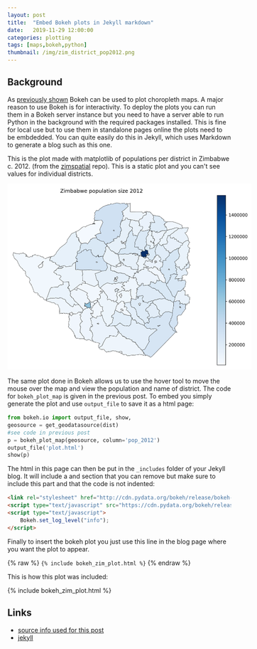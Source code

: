 ```yaml
---
layout: post
title:  "Embed Bokeh plots in Jekyll markdown"
date:   2019-11-29 12:00:00
categories: plotting
tags: [maps,bokeh,python]
thumbnail: /img/zim_district_pop2012.png
---
```


## Background

As [previously shown](bioinformatics/bokeh-maps) Bokeh can be used to plot choropleth maps. A major reason to use Bokeh is for interactivity. To deploy the plots you can run them in a Bokeh server instance but you need to have a server able to run Python in the background with the required packages installed. This is fine for local use but to use them in standalone pages online the plots need to be embdedded. You can quite easily do this in Jekyll, which uses Markdown to generate a blog such as this one.

This is the plot made with matplotlib of populations per district in Zimbabwe c. 2012. (from the [zimspatial](https://zimgeospatial.github.io/) repo). This is a static plot and you can't see values for individual districts.

<div style="width: 580px;">
 <a href="/img/zim_district_pop2012.png"> <img src="/img/zim_district_pop2012.png" width="550px"></a>
</div>

The same plot done in Bokeh allows us to use the hover tool to move the mouse over the map and view the population and name of district. The code for `bokeh_plot_map` is given in the previous post. To embed you simply generate the plot and use `output_file` to save it as a html page:

```python
from bokeh.io import output_file, show,
geosource = get_geodatasource(dist)
#see code in previous post
p = bokeh_plot_map(geosource, column='pop_2012')
output_file('plot.html')
show(p)
```

The html in this page can then be put in the `_includes` folder of your Jekyll blog. It will include a <head> and <body> section that you can remove but make sure to include this part and that the code is not indented:

```html
<link rel="stylesheet" href="http://cdn.pydata.org/bokeh/release/bokeh-1.4.0.min.css" type="text/css" />
<script type="text/javascript" src="https://cdn.pydata.org/bokeh/release/bokeh-1.4.0.min.js"></script>
<script type="text/javascript">
    Bokeh.set_log_level("info");
</script>
```

Finally to insert the bokeh plot you just use this line in the blog page where you want the plot to appear.

{% raw %}
```{% include bokeh_zim_plot.html %}```
{% endraw %}

This is how this plot was included:

{% include bokeh_zim_plot.html %}


## Links

* [source info used for this post](https://briancaffey.github.io/2017/01/23/bokeh-plots-on-jekyll.html)
* [jekyll](https://jekyllrb.com/)
